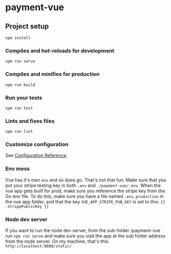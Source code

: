# payment-vue

## Project setup
```
npm install
```

### Compiles and hot-reloads for development
```
npm run serve
```

### Compiles and minifies for production
```
npm run build
```

### Run your tests
```
npm run test
```

### Lints and fixes files
```
npm run lint
```

### Customize configuration
See [Configuration Reference](https://cli.vuejs.org/config/).

### Env mess

Vue has it's own `env` and so does go. That's not that fun. Make sure that you put your stripe testing key in both `.env` and `./payment-vue/.env`. When the vue app gets built for prod, make sure you reference the stripe key from the Go env file. To do this, make sure you have a file named `.env.production` in the vue app folder, and that the key `VUE_APP_STRIPE_PUB_KEY` is set to this: `{{ .StripePublicKey }}`

### Node dev server

If you want to run the node dev server, from the sub-folder /payment-vue run `npm run serve` and make sure you visit the app at the sub folder address from the node server. On my machine, that's this: `http://localhost:8080/static/`
